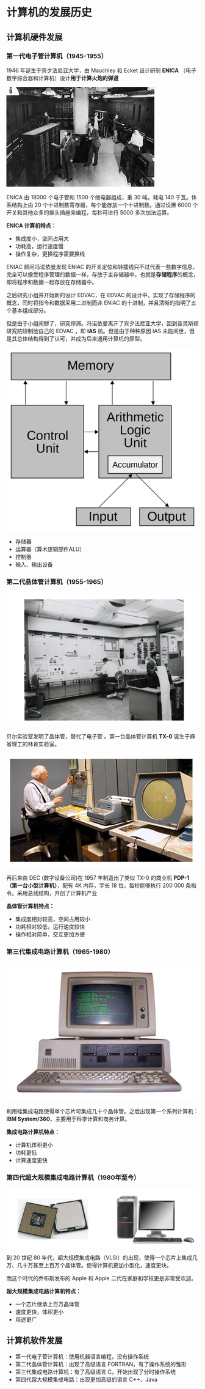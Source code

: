 # 计算机的发展历史

## 计算机硬件发展

### 第一代电子管计算机（1945-1955）

1946 年诞生于宾夕法尼亚大学，由 Mauchley 和 Ecket 设计研制 **ENICA** （电子数字综合器和计算机）设计**用于计算火炮的弹道**  

![](../.gitbook/assets/di-yi-dai-dian-zi-guan-ji-suan-ji-.jpg)

ENICA 由 18000 个电子管和 1500 个继电器组成，重 30 吨，耗电 140 千瓦。体系结构上由 20 个十进制数寄存器，每个能存放一个十进制数。通过设置 6000 个开关和其他众多的插头插座来编程，每秒可进行 5000 多次加法运算。

**ENICA 计算机特点：**

* 集成度小，空间占用大
* 功耗高，运行速度慢
* 操作复杂，更换程序需要换线

ENIAC 顾问冯诺依曼发现 ENIAC 的开关定位和转插线只不过代表一些数字信息，完全可以像受程序管理的数据一样，存放于主存储器中。也就是**存储程序**的概念，即将程序和数据一起存放在存储器中。

之后研究小组并开始新的设计 EDVAC，在 EDVAC 的设计中，实现了存储程序的概念，同时将指令和数据采用二进制而非 ENIAC 的十进制，并且清晰的指明了五个基本组成部分。

但是由于小组闹掰了，研究停滞。冯诺依曼离开了宾夕法尼亚大学，回到普灵斯顿研究院研制他自己的 EDVAC ，即 **IAS** 机。但是由于种种原因 IAS 未能问世，但是其总体结构得到了认可，并成为后来通用计算机的原型。

![](../.gitbook/assets/feng-nuo-yi-man-ji-.png)

* 存储器
* 运算器（算术逻辑部件ALU）
* 控制器
* 输入、输出设备

### 第二代晶体管计算机（1955-1965）

![](../.gitbook/assets/di-er-dai-jing-ti-guan-ji-suan-ji-1.png)

贝尔实验室发明了晶体管，替代了电子管  。第一台晶体管计算机 **TX-0** 诞生于麻省理工的林肯实验室。

![](../.gitbook/assets/di-er-dai-jing-ti-guan-ji-suan-ji-2.png)

再后来由 DEC \(数字设备公司\)在 1957 年制造出了类似 TX-0 的商业机 **PDP-1（第一台小型计算机）**，配有 4K 内存，字长 18 位，每秒能够执行 200 000 条指令。采用总线结构，开创了计算机产业

**晶体管计算机特点：**

* 集成度相对较高，空间占用较小
* 功耗相对较低，运行速度较快
* 操作相对简单，交互更加方便

### 第三代集成电路计算机（1965-1980）

![](../.gitbook/assets/di-san-dai-ji-cheng-dian-lu-ji-suan-ji-.png)

利用硅集成电路使得单个芯片可集成几十个晶体管。之后出现第一个系列计算机：**IBM System/360**，主要用于科学计算和商务计算。

**集成电路计算机特点：**

* 计算机体积更小
* 功耗更低
* 计算速度更快

### 第四代超大规模集成电路计算机（1980年至今）

![](../.gitbook/assets/di-si-dai-chao-da-gui-mo-ji-cheng-dian-lu-ji-suan-ji-.png)

到 20 世纪 80 年代，超大规模集成电路（VLSI）的出现，使得一个芯片上集成几万、几十万甚至上百万个晶体管。使得计算机更加小型化，速度更块。

而这个时代的乔布斯发布的 Apple 和 Apple 二代在家庭和学校更是非常受欢迎。

**超大规模集成电路计算机特点：**

* 一个芯片继承上百万晶体管
* 速度更快，体积更小
* 用途更广

## 计算机软件发展

* 第一代电子管计算机：使用机器语言编程，没有操作系统
* 第二代晶体管计算机：出现了高级语言 FORTRAN，有了操作系统的雏形
* 第三代集成电路计算机：有了高级语言 C，开始出现了分时操作系统
* 第四代超大规模集成电路：出现更加高级的语言 C++、Java

